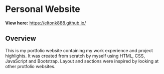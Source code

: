 # Personal Website
**View here:** https://eltonk888.github.io/
## Overview

This is my portfolio website containing my work experience and project highlights. It was created from scratch by myself using HTML, CSS, JavaScript and Bootstrap. Layout and sections were inspired by looking at other protfolio websites.
